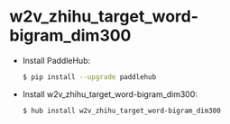 # w2v_zhihu_target_word-bigram_dim300
* Install PaddleHub: 

    ```bash
    $ pip install --upgrade paddlehub
    ```

* Install w2v_zhihu_target_word-bigram_dim300: 

    ```bash
    $ hub install w2v_zhihu_target_word-bigram_dim300
    ```
